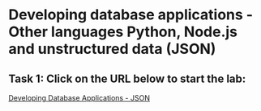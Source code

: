 # Developing database applications  - Other languages Python, Node.js and unstructured data (JSON)

## Task 1: Click on the URL below to start the lab:
<a href="https://apexapps.oracle.com/pls/apex/r/dbpm/livelabs/run-workshop?p210_wid=3635">Developing Database Applications - JSON</a>

